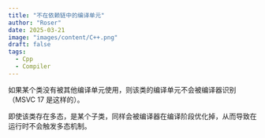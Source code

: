 ```yaml
---
title: "不在依赖链中的编译单元"
author: "Roser"
date: 2025-03-21
image: "images/content/C++.png"
draft: false
tags:
  - Cpp
  - Compiler
---
```

如果某个类没有被其他编译单元使用，则该类的编译单元不会被编译器识别（MSVC 17 是这样的）。

即使该类存在多态，是某个子类，同样会被编译器在编译阶段优化掉，从而导致在运行时不会触发多态机制。